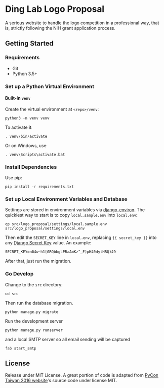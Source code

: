 # Ding Lab Logo Proposal

A serious website to handle the logo competition in a professional way, that
is, strictly following the NIH grant application process.


## Getting Started

### Requirements

- Git
- Python 3.5+

### Set up a Python Virtual Environment

#### Built-in `venv`

Create the virtual environment at `<repo>/venv`:

    python3 -m venv venv

To activate it:

    . venv/bin/activate

Or on Windows, use

    . venv\Scripts\activate.bat

### Install Dependencies

Use pip:

    pip install -r requirements.txt


### Set up Local Environment Variables and Database

Settings are stored in environment variables via [django-environ]. The
quickiest way to start is to copy `local.sample.env` into `local.env`:

    cp src/logo_proposal/settings/local.sample.env src/logo_proposal/settings/local.env

Then edit the `SECRET_KEY` line in `local.env`, replacing `{{ secret_key }}` into any [Django Secret Key] value. An example:

    SECRET_KEY=n04w~h1[GRQbbgLPRaAmKz^_F)pH40dytHRQ)49

After that, just run the migration.


### Go Develop

Change to the `src` directory:

    cd src

Then run the database migration.

    python manage.py migrate

Run the development server

    python manage.py runserver

and a local SMTP server so all email sending will be captured

    fab start_smtp


## License

Release under MIT License. A great portion of code is adapted from [PyCon Taiwan 2016 website]'s source code under license MIT.


[django-environ]: http://django-environ.readthedocs.org/en/latest/
[Django Secret Key]: http://www.miniwebtool.com/django-secret-key-generator/
[PyCon Taiwan 2016 website]: https://github.com/pycontw/pycontw2016
